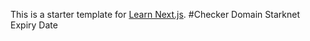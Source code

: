This is a starter template for [Learn Next.js](https://nextjs.org/learn).
#Checker Domain Starknet Expiry Date
